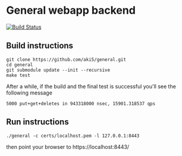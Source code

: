 
# General webapp backend

[![Build Status](https://travis-ci.org/aki5/general.svg?branch=master)](https://travis-ci.org/aki5/general)

## Build instructions
```
git clone https://github.com/aki5/general.git
cd general
git submodule update --init --recursive
make test
```

After a while, if the build and the final test is successful
you'll see the following message

```
5000 put+get+deletes in 943318000 nsec, 15901.318537 qps
```

## Run instructions

```
./general -c certs/localhost.pem -l 127.0.0.1:8443
```

then point your browser to https://localhost:8443/
